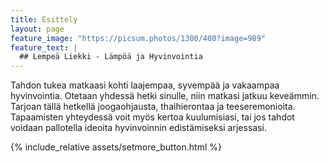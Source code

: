 ```yaml
---
title: Esittely
layout: page
feature_image: "https://picsum.photos/1300/400?image=989"
feature_text: |
  ## Lempeä Liekki - Lämpöä ja Hyvinvointia
---
```


Tahdon tukea matkaasi kohti laajempaa, syvempää ja vakaampaa hyvinvointia. Otetaan yhdessä hetki sinulle, niin matkasi jatkuu keveämmin. Tarjoan tällä hetkellä joogaohjausta, thaihierontaa ja teeseremonioita. Tapaamisten yhteydessä voit myös kertoa kuulumisiasi, tai jos tahdot voidaan pallotella ideoita hyvinvoinnin edistämiseksi arjessasi.

{% include_relative assets/setmore_button.html %}